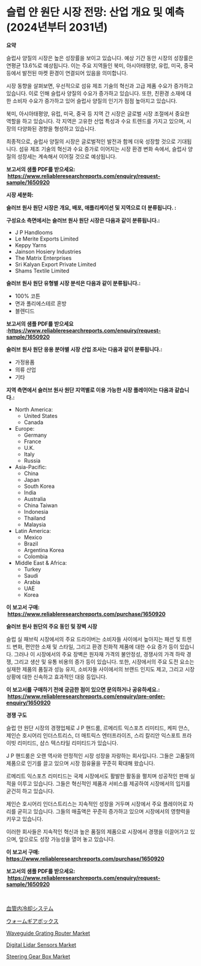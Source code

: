 <p><h1>슬럽 얀 원단 시장 전망: 산업 개요 및 예측 (2024년부터 2031년)</h1></p><p><strong>요약</strong></p>
<p><p>슬럽사 양질의 시장은 높은 성장률을 보이고 있습니다. 예상 기간 동안 시장의 성장률은 연평균 13.6%로 예상됩니다. 이는 주요 지역들인 북미, 아시아태평양, 유럽, 미국, 중국 등에서 발전된 마켓 환경이 연결되어 있음을 의미합니다. </p><p>시장 동향을 살펴보면, 우선적으로 섬유 제조 기술의 혁신과 고급 제품 수요가 증가하고 있습니다. 이로 인해 슬럽사 양질의 수요가 증가하고 있습니다. 또한, 친환경 소재에 대한 소비자 수요가 증가하고 있어 슬럽사 양질의 인기가 점점 높아지고 있습니다. </p><p>북미, 아시아태평양, 유럽, 미국, 중국 등 지역 간 시장은 글로벌 시장 조절에서 중요한 역할을 하고 있습니다. 각 지역은 고유한 산업 특성과 수요 트렌드를 가지고 있으며, 시장의 다양화된 경향을 형성하고 있습니다. </p><p>최종적으로, 슬럽사 양질의 시장은 글로벌적인 발전과 함께 더욱 성장할 것으로 기대됩니다. 섬유 제조 기술의 혁신과 수요 증가로 이어지는 시장 환경 변화 속에서, 슬럽사 양질의 성장세는 계속해서 이어질 것으로 예상됩니다.</p></p>
<p><strong>보고서의 샘플 PDF를 받으세요: &nbsp;<a href="https://www.reliableresearchreports.com/enquiry/request-sample/1650920">https://www.reliableresearchreports.com/enquiry/request-sample/1650920</a></strong></p>
<p><strong>시장 세분화:</strong></p>
<p><strong> 슬러브 원사 원단 시장은 개요, 배포, 애플리케이션 및 지역으로 더 분류됩니다. :</strong></p>
<p><strong>구성요소 측면에서는 슬러브 원사 원단 시장은 다음과 같이 분류됩니다.:</strong></p>
<p><ul><li>J P Handlooms</li><li>Le Merite Exports Limited</li><li>Keppy Yarns</li><li>Jainson Hosiery Industries</li><li>The Matrix Enterprises</li><li>Sri Kalyan Export Private Limited</li><li>Shams Textile Limited</li></ul></p>
<p><strong> 슬러브 원사 원단 유형별 시장 분석은 다음과 같이 분류됩니다.:</strong></p>
<p><ul><li>100% 코튼</li><li>면과 폴리에스테르 혼방</li><li>블렌디드</li></ul></p>
<p><strong>보고서의 샘플 PDF를 받으세요 :<a href="https://www.reliableresearchreports.com/enquiry/request-sample/1650920">https://www.reliableresearchreports.com/enquiry/request-sample/1650920</a></strong></p>
<p><strong> 슬러브 원사 원단 응용 분야별 시장 산업 조사는 다음과 같이 분류됩니다.:</strong></p>
<p><ul><li>가정용품</li><li>의류 산업</li><li>기타</li></ul></p>
<p><strong>지역 측면에서 슬러브 원사 원단 지역별로 이용 가능한 시장 플레이어는 다음과 같습니다.:</strong></p>
<p><ul>
    <li>
        North America:
        <ul>
            <li>United States</li>
            <li>Canada</li>
        </ul>
    </li>
    <li>
        Europe:
        <ul>
            <li>Germany</li>
            <li>France</li>
            <li>U.K.</li>
            <li>Italy</li>
            <li>Russia</li>
        </ul>
    </li>
    <li>
        Asia-Pacific:
        <ul>
            <li>China</li>
            <li>Japan</li>
            <li>South Korea</li>
            <li>India</li>
            <li>Australia</li>
            <li>China Taiwan</li>
            <li>Indonesia</li>
            <li>Thailand</li>
            <li>Malaysia</li>
        </ul>
    </li>
    <li>
        Latin America:
        <ul>
            <li>Mexico</li>
            <li>Brazil</li>
            <li>Argentina Korea</li>
            <li>Colombia</li>
        </ul>
    </li>
    <li>
        Middle East & Africa:
        <ul>
            <li>Turkey</li>
            <li>Saudi</li>
            <li>Arabia</li>
            <li>UAE</li>
            <li>Korea</li>
        </ul>
    </li>
    </ul></p>
<p><strong>이 보고서 구매: &nbsp;<a href="https://www.reliableresearchreports.com/purchase/1650920">https://www.reliableresearchreports.com/purchase/1650920</a></strong></p>
<p><strong>슬러브 원사 원단의 주요 동인 및 장벽 시장</strong></p>
<p><p>슬럽 실 패브릭 시장에서의 주요 드라이버는 소비자들 사이에서 높아지는 패션 및 트렌드 변화, 편안한 소재 및 스타일, 그리고 환경 친화적 제품에 대한 수요 증가 등이 있습니다. 그러나 이 시장에서의 주요 장벽은 원자재 가격의 불안정성, 경쟁사의 가격 하락 경쟁, 그리고 생산 및 유통 비용의 증가 등이 있습니다. 또한, 시장에서의 주요 도전 요소는 실재한 제품의 품질과 성능 유지, 소비자들 사이에서의 브랜드 인지도 제고, 그리고 시장 상황에 대한 신속하고 효과적인 대응 등입니다.</p></p>
<p><strong>이 보고서를 구매하기 전에 궁금한 점이 있으면 문의하거나 공유하세요.: &nbsp;<a href="https://www.reliableresearchreports.com/enquiry/pre-order-enquiry/1650920">https://www.reliableresearchreports.com/enquiry/pre-order-enquiry/1650920</a></strong></p>
<p><strong>경쟁 구도</strong></p>
<p><p>슬럽 얀 원단 시장의 경쟁업체로 J P 핸드룸, 르메리트 익스포츠 리미티드, 케피 얀스, 제인슨 호시어리 인더스트리스, 더 매트릭스 엔터프라이즈, 스리 칼리안 익스포트 프라이빗 리미티드, 샴스 텍스타일 리미티드가 있습니다. </p><p>J P 핸드룸은 오랜 역사와 안정적인 시장 성장을 자랑하는 회사입니다. 그들은 고품질의 제품으로 인기를 끌고 있으며 시장 점유율을 꾸준히 확대해 왔습니다. </p><p>르메리트 익스포츠 리미티드는 국제 시장에서도 활발한 활동을 펼치며 성공적인 판매 실적을 이루고 있습니다. 그들은 혁신적인 제품과 서비스를 제공하여 시장에서의 입지를 굳건히 하고 있습니다. </p><p>제인슨 호시어리 인더스트리스는 지속적인 성장을 거두며 시장에서 주요 플레이어로 자리를 굳히고 있습니다. 그들의 매출액은 꾸준히 증가하고 있으며 시장에서의 영향력을 키우고 있습니다. </p><p>이러한 회사들은 지속적인 혁신과 높은 품질의 제품으로 시장에서 경쟁을 이끌어가고 있으며, 앞으로도 성장 가능성을 열어 놓고 있습니다.</p></p>
<p><strong>이 보고서 구매: &nbsp; <a href="https://www.reliableresearchreports.com/purchase/1650920">https://www.reliableresearchreports.com/purchase/1650920</a></strong></p>
<p><strong>보고서의 샘플 PDF를 받으세요: &nbsp;<a href="https://www.reliableresearchreports.com/enquiry/request-sample/1650920">https://www.reliableresearchreports.com/enquiry/request-sample/1650920</a></strong><strong></strong></p>
<p>&nbsp;</p>
<p><p><a href="https://github.com/CloydAbbott2023/Market-Research-Report-List-1/blob/main/447909711275.md">血管内冷却システム</a></p><p><a href="https://github.com/AaronVargas43/Market-Research-Report-List-1/blob/main/718032711274.md">ウォームギアボックス</a></p><p><a href="https://github.com/gdfhhhj/Market-Research-Report-List-3/blob/main/waveguide-grating-router-market.md">Waveguide Grating Router Market</a></p><p><a href="https://github.com/julyju69/Market-Research-Report-List-2/blob/main/digital-lidar-sensors-market.md">Digital Lidar Sensors Market</a></p><p><a href="https://issuu.com/reportprime-2/docs/steering-gear-box-market-size-2030.pptx">Steering Gear Box Market</a></p></p>